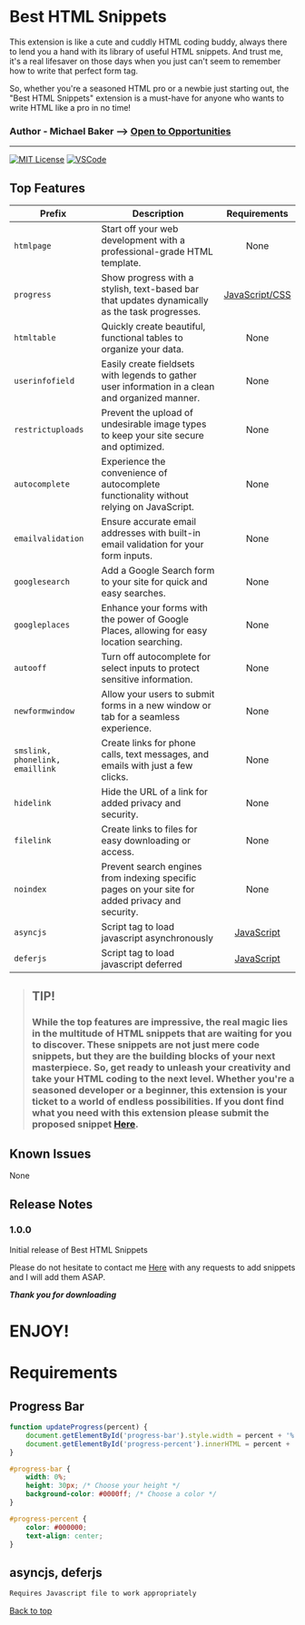 # Best HTML Snippets

This extension is like a cute and cuddly HTML coding buddy, always there to lend you a hand with its library of useful HTML snippets. And trust me, it's a real lifesaver on those days when you just can't seem to remember how to write that perfect form tag.

So, whether you're a seasoned HTML pro or a newbie just starting out, the "Best HTML Snippets" extension is a must-have for anyone who wants to write HTML like a pro in no time!

### Author - Michael Baker --> [Open to Opportunities](https://www.linkedin.com/in/pxperfectmike/)

---

[![MIT License](https://img.shields.io/badge/License-MIT-green.svg)](./LICENSE)
[![VSCode](https://img.shields.io/badge/VSCode-0078D4?style=for-the-badge&logo=visual%20studio%20code&logoColor=white)](https://code.visualstudio.com/download)

## Top Features

| Prefix                          | Description                                                                                      |          Requirements           |
| ------------------------------- | ------------------------------------------------------------------------------------------------ | :-----------------------------: |
| `htmlpage`                      | Start off your web development with a professional-grade HTML template.                          |              None               |
| `progress`                      | Show progress with a stylish, text-based bar that updates dynamically as the task progresses.    | [JavaScript/CSS](#progress-bar) |
| `htmltable`                     | Quickly create beautiful, functional tables to organize your data.                               |              None               |
| `userinfofield`                 | Easily create fieldsets with legends to gather user information in a clean and organized manner. |              None               |
| `restrictuploads`               | Prevent the upload of undesirable image types to keep your site secure and optimized.            |              None               |
| `autocomplete`                  | Experience the convenience of autocomplete functionality without relying on JavaScript.          |              None               |
| `emailvalidation`               | Ensure accurate email addresses with built-in email validation for your form inputs.             |              None               |
| `googlesearch`                  | Add a Google Search form to your site for quick and easy searches.                               |              None               |
| `googleplaces`                  | Enhance your forms with the power of Google Places, allowing for easy location searching.        |              None               |
| `autooff`                       | Turn off autocomplete for select inputs to protect sensitive information.                        |              None               |
| `newformwindow`                 | Allow your users to submit forms in a new window or tab for a seamless experience.               |              None               |
| `smslink, phonelink, emaillink` | Create links for phone calls, text messages, and emails with just a few clicks.                  |              None               |
| `hidelink`                      | Hide the URL of a link for added privacy and security.                                           |              None               |
| `filelink`                      | Create links to files for easy downloading or access.                                            |              None               |
| `noindex`                       | Prevent search engines from indexing specific pages on your site for added privacy and security. |              None               |
| `asyncjs`                       | Script tag to load javascript asynchronously                                                     | [JavaScript](#asyncjs-deferjs)  |
| `deferjs`                       | Script tag to load javascript deferred                                                           | [JavaScript](#asyncjs-deferjs)  |

> ## TIP!
>
> ### While the top features are impressive, the real magic lies in the multitude of HTML snippets that are waiting for you to discover. These snippets are not just mere code snippets, but they are the building blocks of your next masterpiece. So, get ready to unleash your creativity and take your HTML coding to the next level. Whether you're a seasoned developer or a beginner, this extension is your ticket to a world of endless possibilities. If you dont find what you need with this extension please submit the proposed snippet <a href = "mailto: pxperfectmike@gmail.com">Here</a>.

## Known Issues

None

## Release Notes

### 1.0.0

Initial release of Best HTML Snippets

Please do not hesitate to contact me <a href = "mailto: pxperfectmike@gmail.com">Here</a> with any requests to add snippets and I will add them ASAP.

**_Thank you for downloading_**

# **ENJOY!**

# Requirements

## Progress Bar

```javascript
function updateProgress(percent) {
	document.getElementById('progress-bar').style.width = percent + '%';
	document.getElementById('progress-percent').innerHTML = percent + '%';
}
```

```css
#progress-bar {
	width: 0%;
	height: 30px; /* Choose your height */
	background-color: #0000ff; /* Choose a color */
}

#progress-percent {
	color: #000000;
	text-align: center;
}
```

## asyncjs, deferjs

```markdown
Requires Javascript file to work appropriately
```

[Back to top](#best-html-snippets)
